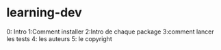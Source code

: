 # learning-dev
0: Intro
1:Comment installer
2:Intro de chaque package
3:comment lancer les tests
4: les auteurs
5: le copyright
